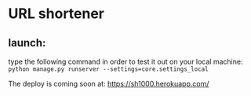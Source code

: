  # URL shortener
 
 ## launch:
 type the following command in order to test it out on your local machine: `python manage.py runserver --settings=core.settings_local`
 
 The deploy is coming soon at:
 https://sh1000.herokuapp.com/